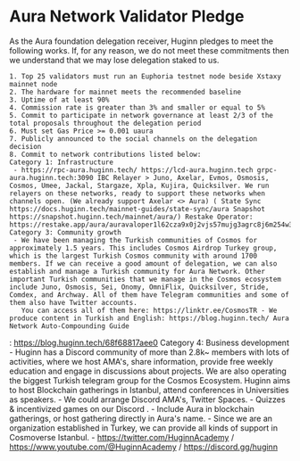 # Aura Network Validator Pledge

As the Aura foundation delegation receiver, Huginn pledges to meet the following works. If, for any reason, we do not meet these commitments then we understand that we may lose delegation staked to us.

    1. Top 25 validators must run an Euphoria testnet node beside Xstaxy mainnet node
    2. The hardware for mainnet meets the recommended baseline    
    3. Uptime of at least 90%
    4. Commission rate is greater than 3% and smaller or equal to 5%
    5. Commit to participate in network governance at least 2/3 of the total proposals throughout the delegation period
    6. Must set Gas Price >= 0.001 uaura
    7. Publicly announced to the social channels on the delegation decision
    8. Commit to network contributions listed below: 
    Category 1: Infrastructure
     - https://rpc-aura.huginn.tech/ https://lcd-aura.huginn.tech grpc-aura.huginn.tech:3090 IBC Relayer > Juno, Axelar, Evmos, Osmosis, Cosmos, Umee, Jackal, Stargaze, Xpla, Kujira, Quicksilver. We run relayers on these networks, ready to support these networks when channels open. (We already support Axelar <> Aura) ( State Sync https://docs.huginn.tech/mainnet-guides/state-sync/aura Snapshot https://snapshot.huginn.tech/mainnet/aura/) Restake Operator: https://restake.app/aura/auravaloper1l62cza9x0j2vjs57mujg3agrc8j6m254w3g8se
    Category 3: Community growth
     - We have been managing the Turkish communities of Cosmos for approximately 1.5 years. This includes Cosmos Airdrop Turkey group, which is the largest Turkish Cosmos community with around 1700 members. If we can receive a good amount of delegation, we can also establish and manage a Turkish community for Aura Network. Other important Turkish communities that we manage in the Cosmos ecosystem include Juno, Osmosis, Sei, Onomy, OmniFlix, Quicksilver, Stride, Comdex, and Archway. All of them have Telegram communities and some of them also have Twitter accounts.
       You can access all of them here: https://linktr.ee/CosmosTR - We produce content in Turkish and English: https://blog.huginn.tech/ Aura Network Auto-Compounding Guide
: https://blog.huginn.tech/68f68817aee0
    Category 4: Business development
     - Huginn has a Discord community of more than 2.8k~ members with lots of activities, where we host AMA's, share information, provide free weekly education and engage in discussions about projects.
       We are also operating the biggest Turkish telegram group for the Cosmos Ecosystem. Huginn aims to host Blockchain gatherings in Istanbul, attend conferences in Universities as speakers.
     - We could arrange Discord AMA's, Twitter Spaces.
     - Quizzes & incentivized games on our Discord .
     - Include Aura in blockchain gatherings, or host gathering directly in Aura's name.
     - Since we are an organization established in Turkey, we can provide all kinds of support in Cosmoverse Istanbul.
     - https://twitter.com/HuginnAcademy / https://www.youtube.com/@HuginnAcademy / https://discord.gg/huginn
